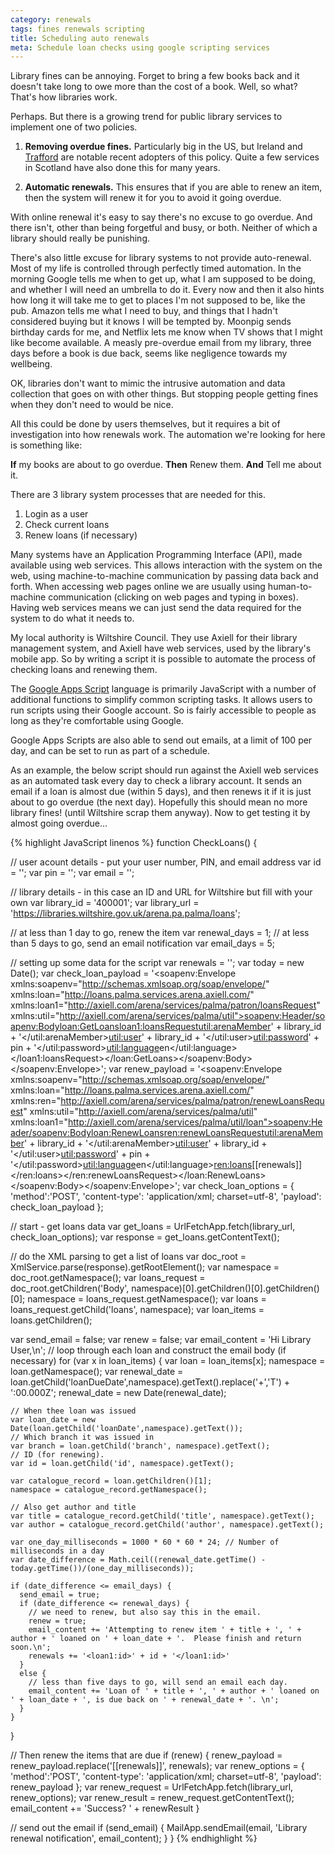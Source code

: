 ```yaml
---
category: renewals
tags: fines renewals scripting
title: Scheduling auto renewals
meta: Schedule loan checks using google scripting services
---
```


Library fines can be annoying. Forget to bring a few books back and it doesn't take long to owe more than the cost of a book. Well, so what? That's how libraries work.

Perhaps. But there is a growing trend for public library services to implement one of two policies.

1. **Removing overdue fines.** Particularly big in the US, but Ireland and [Trafford](https://www.librariesconnected.org.uk/news/new-chapter-library-borrowing) are notable recent adopters of this policy. Quite a few services in Scotland have also done this for many years.

2. **Automatic renewals.** This ensures that if you are able to renew an item, then the system will renew it for you to avoid it going overdue.

With online renewal it's easy to say there's no excuse to go overdue. And there isn't, other than being forgetful and busy, or both. Neither of which a library should really be punishing.

There's also little excuse for library systems to not provide auto-renewal. Most of my life is controlled through perfectly timed automation. In the morning Google tells me when to get up, what I am supposed to be doing, and whether I will need an umbrella to do it. Every now and then it also hints how long it will take me to get to places I'm not supposed to be, like the pub. Amazon tells me what I need to buy, and things that I hadn't considered buying but it knows I will be tempted by. Moonpig sends birthday cards for me, and Netflix lets me know when TV shows that I might like become available. A measly pre-overdue email from my library, three days before a book is due back, seems like negligence towards my wellbeing.

OK, libraries don't want to mimic the intrusive automation and data collection that goes on with other things. But stopping people getting fines when they don't need to would be nice.

All this could be done by users themselves, but it requires a bit of investigation into how renewals work. The automation we're looking for here is something like:

**If** my books are about to go overdue. **Then** Renew them. **And** Tell me about it.

There are 3 library system processes that are needed for this.

1. Login as a user
2. Check current loans
3. Renew loans (if necessary)

Many systems have an Application Programming Interface (API), made available using web services. This allows interaction with the system on the web, using machine-to-machine communication by passing data back and forth. When accessing web pages online we are usually using human-to-machine communication (clicking on web pages and typing in boxes). Having web services means we can just send the data required for the system to do what it needs to.

My local authority is Wiltshire Council. They use Axiell for their library management system, and Axiell have web services, used by the library's mobile app. So by writing a script it is possible to automate the process of checking loans and renewing them.

The [Google Apps Script](https://developers.google.com/apps-script/) language is primarily JavaScript with a number of additional functions to simplify common scripting tasks. It allows users to run scripts using their Google account. So is fairly accessible to people as long as they're comfortable using Google.

Google Apps Scripts are also able to send out emails, at a limit of 100 per day, and can be set to run as part of a schedule.

As an example, the below script should run against the Axiell web services as an automated task every day to check a library account. It sends an email if a loan is almost due (within 5 days), and then renews it if it is just about to go overdue (the next day). Hopefully this should mean no more library fines! (until Wiltshire scrap them anyway). Now to get testing it by almost going overdue...

{% highlight JavaScript linenos %}
function CheckLoans() {

  // user acount details - put your user number, PIN, and email address
  var id = '';
  var pin = '';
  var email = '';
 
  // library details - in this case an ID and URL for Wiltshire but fill with your own
  var library_id = '400001';
  var library_url = 'https://libraries.wiltshire.gov.uk/arena.pa.palma/loans';
  
  // at less than 1 day to go, renew the item
  var renewal_days = 1;
  // at less than 5 days to go, send an email notification
  var email_days = 5;
  
  // setting up some data for the script
  var renewals = '';
  var today = new Date();
  var check_loan_payload = '<soapenv:Envelope xmlns:soapenv="http://schemas.xmlsoap.org/soap/envelope/" xmlns:loan="http://loans.palma.services.arena.axiell.com/" xmlns:loan1="http://axiell.com/arena/services/palma/patron/loansRequest" xmlns:util="http://axiell.com/arena/services/palma/util"><soapenv:Header/><soapenv:Body><loan:GetLoans><loan1:loansRequest><util:arenaMember>' + library_id + '</util:arenaMember><util:user>' + library_id + '</util:user><util:password>' + pin + '</util:password><util:language>en</util:language></loan1:loansRequest></loan:GetLoans></soapenv:Body></soapenv:Envelope>';
  var renew_payload = '<soapenv:Envelope xmlns:soapenv="http://schemas.xmlsoap.org/soap/envelope/" xmlns:loan="http://loans.palma.services.arena.axiell.com/" xmlns:ren="http://axiell.com/arena/services/palma/patron/renewLoansRequest" xmlns:util="http://axiell.com/arena/services/palma/util" xmlns:loan1="http://axiell.com/arena/services/palma/util/loan"><soapenv:Header/><soapenv:Body><loan:RenewLoans><ren:renewLoansRequest><util:arenaMember>' + library_id + '</util:arenaMember><util:user>' + library_id + '</util:user><util:password>' + pin + '</util:password><util:language>en</util:language><ren:loans>[[renewals]]</ren:loans></ren:renewLoansRequest></loan:RenewLoans></soapenv:Body></soapenv:Envelope>';
  var check_loan_options = { 'method':'POST', 'content-type': 'application/xml; charset=utf-8', 'payload': check_loan_payload };
  
  // start - get loans data
  var get_loans = UrlFetchApp.fetch(library_url, check_loan_options);
  var response = get_loans.getContentText();
  
  // do the XML parsing to get a list of loans
  var doc_root = XmlService.parse(response).getRootElement();
  var namespace = doc_root.getNamespace();
  var loans_request = doc_root.getChildren('Body', namespace)[0].getChildren()[0].getChildren()[0];
  namespace = loans_request.getNamespace();
  var loans = loans_request.getChild('loans', namespace);
  var loan_items = loans.getChildren();
  
  var send_email = false;
  var renew = false;
  var email_content = 'Hi Library User,\n';
  // loop through each loan and construct the email body (if necessary)
  for (var x in loan_items) {
    var loan = loan_items[x];
    namespace = loan.getNamespace();
    var renewal_date = loan.getChild('loanDueDate',namespace).getText().replace('+','T') + ':00.000Z';
    renewal_date = new Date(renewal_date);
    
    // When thee loan was issued
    var loan_date = new Date(loan.getChild('loanDate',namespace).getText());
    // Which branch it was issued in
    var branch = loan.getChild('branch', namespace).getText();
    // ID (for renewing).
    var id = loan.getChild('id', namespace).getText();
    
    var catalogue_record = loan.getChildren()[1];
    namespace = catalogue_record.getNamespace();
    
    // Also get author and title
    var title = catalogue_record.getChild('title', namespace).getText();
    var author = catalogue_record.getChild('author', namespace).getText();
    
    var one_day_milliseconds = 1000 * 60 * 60 * 24; // Number of milliseconds in a day
    var date_difference = Math.ceil((renewal_date.getTime() - today.getTime())/(one_day_milliseconds));
    
    if (date_difference <= email_days) {
      send_email = true;
      if (date_difference <= renewal_days) {
        // we need to renew, but also say this in the email.
        renew = true;
        email_content += 'Attempting to renew item ' + title + ', ' + author + ' loaned on ' + loan_date + '.  Please finish and return soon.\n';
        renewals += '<loan1:id>' + id + '</loan1:id>'
      }
      else {
        // less than five days to go, will send an email each day.
        email_content += 'Loan of ' + title + ', ' + author + ' loaned on ' + loan_date + ', is due back on ' + renewal_date + '. \n';
      }
    }
  }

  // Then renew the items that are due
  if (renew) {
    renew_payload = renew_payload.replace('[[renewals]]', renewals);
    var renew_options = { 'method':'POST', 'content-type': 'application/xml; charset=utf-8', 'payload': renew_payload };
    var renew_request = UrlFetchApp.fetch(library_url, renew_options);
    var renew_result = renew_request.getContentText();
    email_content += 'Success? ' + renewResult
  }

  // send out the email
  if (send_email) {
    MailApp.sendEmail(email, 'Library renewal notification', email_content);
  }
}
{% endhighlight %}
